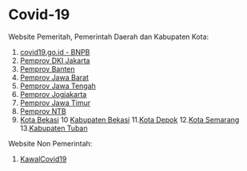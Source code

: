 # Covid-19

Website Pemeritah, Pemerintah Daerah dan Kabupaten Kota:
1. [covid19.go.id - BNPB](https://www.covid19.go.id)
2. [Pemprov DKI Jakarta](https://corona.jakarta.go.id)
3. [Pemprov Banten](https://infocorona.bantenprov.go.id/)
4. [Pemprov Jawa Barat](https://pikobar.jabarprov.go.id/)
5. [Pemprov Jawa Tengah](https://corona.jatengprov.go.id/)
6. [Pemprov Jogjakarta](http://corona.jogjaprov.go.id/)
7. [Pemprov Jawa Timur](http://checkupcovid19.jatimprov.go.id/)
8. [Pemprov NTB](https://corona.ntbprov.go.id/)
9. [Kota Bekasi](http://corona.bekasikota.go.id/)
10 [Kabupaten Bekasi](https://pikokabsi.bekasikab.go.id/)
11.[Kota Depok](http://ccc-19.depok.go.id/)
12.[Kota Semarang](http://siagacorona.semarangkota.go.id/)
13.[Kabupaten Tuban](https://tubankab.go.id/page/informasi-tentang-virus-corona-covid-19)

Website Non Pemerintah:
1. [KawalCovid19](https://kawalcovid19.id/)
